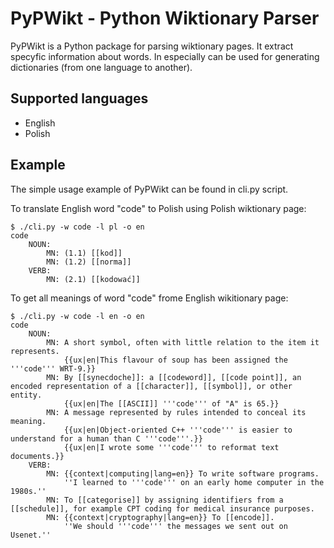 # PyPWikt - Python Wiktionary Parser

PyPWikt is a Python package for parsing wiktionary pages. It extract specyfic information about words. In especially can be used for generating dictionaries (from one language to another).

## Supported languages
* English
* Polish

## Example
The simple usage example of PyPWikt can be found in cli.py script.

To translate English word "code" to Polish using Polish wiktionary page:
```
$ ./cli.py -w code -l pl -o en
code
	NOUN:
		MN: (1.1) [[kod]]
		MN: (1.2) [[norma]]
	VERB:
		MN: (2.1) [[kodować]]
```

To get all meanings of word "code" frome English wikitionary page:
```
$ ./cli.py -w code -l en -o en
code
	NOUN:
		MN: A short symbol, often with little relation to the item it represents.
			{{ux|en|This flavour of soup has been assigned the '''code''' WRT-9.}}
		MN: By [[synecdoche]]: a [[codeword]], [[code point]], an encoded representation of a [[character]], [[symbol]], or other entity.
			{{ux|en|The [[ASCII]] '''code''' of "A" is 65.}}
		MN: A message represented by rules intended to conceal its meaning.
			{{ux|en|Object-oriented C++ '''code''' is easier to understand for a human than C '''code'''.}}
			{{ux|en|I wrote some '''code''' to reformat text documents.}}
	VERB:
		MN: {{context|computing|lang=en}} To write software programs.
			''I learned to '''code''' on an early home computer in the 1980s.''
		MN: To [[categorise]] by assigning identifiers from a [[schedule]], for example CPT coding for medical insurance purposes.
		MN: {{context|cryptography|lang=en}} To [[encode]].
			''We should '''code''' the messages we sent out on Usenet.''
```
